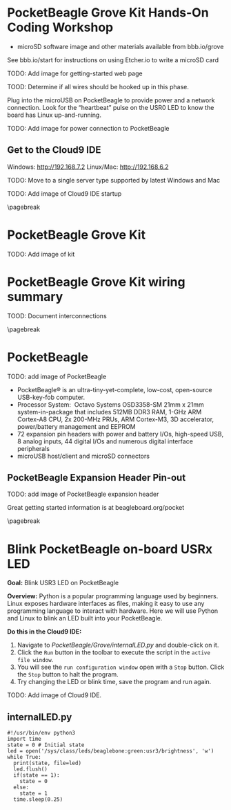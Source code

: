 # PocketBeagle Grove Kit Hands-On Coding Workshop

* microSD software image and other materials available from bbb.io/grove

See bbb.io/start for instructions on using Etcher.io to write a microSD card

TODO: Add image for getting-started web page

TOOD: Determine if all wires should be hooked up in this phase.

Plug into the microUSB on PocketBeagle to provide power and a network connection. Look for the “heartbeat” pulse on the USR0 LED to know the board has Linux up-and-running.

TODO: Add image for power connection to PocketBeagle

## Get to the Cloud9 IDE
Windows: http://192.168.7.2
Linux/Mac: http://192.168.6.2

TODO: Move to a single server type supported by latest Windows and Mac

TODO: Add image of Cloud9 IDE startup

\pagebreak

# PocketBeagle Grove Kit

TODO: Add image of kit

# PocketBeagle Grove Kit wiring summary

TOOD: Document interconnections

\pagebreak

# PocketBeagle

TODO: add image of PocketBeagle

* PocketBeagle® is an ultra-tiny-yet-complete, low-cost, open-source USB-key-fob computer. 
* Processor System:  Octavo Systems OSD3358-SM 21mm x 21mm system-in-package that includes 512MB DDR3 RAM, 1-GHz ARM Cortex-A8 CPU, 2x 200-MHz PRUs, ARM Cortex-M3, 3D accelerator, power/battery management and EEPROM
* 72 expansion pin headers with power and battery I/Os, high-speed USB, 8 analog inputs, 44 digital I/Os and numerous digital interface peripherals
* microUSB host/client and microSD connectors

## PocketBeagle Expansion Header Pin-out

TODO: add image of PocketBeagle expansion header

Great getting started information is at beagleboard.org/pocket

\pagebreak

# Blink PocketBeagle on-board USRx LED
**Goal:** Blink USR3 LED on PocketBeagle

**Overview:** Python is a popular programming language used by beginners. Linux exposes hardware interfaces as files, making it easy to use any programming language to interact with hardware. Here we will use Python and Linux to blink an LED built into your PocketBeagle.

**Do this in the Cloud9 IDE:**

1. Navigate to *PocketBeagle/Grove/internalLED.py* and double-click on it.
2. Click the ```Run``` button in the toolbar to execute the script in the ```active file window```.
3. You will see the ```run configuration window``` open with a ```Stop``` button.  Click the ```Stop``` button to halt the program.
4. Try changing the LED or blink time, save the program and run again.

TODO: Add image of Cloud9 IDE.

## internalLED.py

```
#!/usr/bin/env python3
import time
state = 0 # Initial state
led = open('/sys/class/leds/beaglebone:green:usr3/brightness', 'w')
while True:
  print(state, file=led)
  led.flush()
  if(state == 1):
    state = 0
  else:
    state = 1
  time.sleep(0.25)
```

